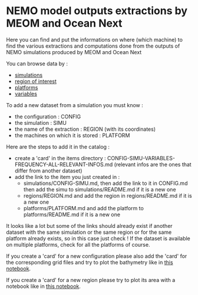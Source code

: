 # NEMO model outputs extractions by MEOM and Ocean Next

Here you can find and put the informations on where (which machine) to find the various extractions and computations done from the outputs of NEMO simulations produced by MEOM and Ocean Next

You can browse data by :
  - [simulations](simulations/README.md)
  - [region of interest](regions/README.md)
  - [platforms](platforms/README.md) 
  - [variables](variables/README.md)
  
To add a new dataset from a simulation you must know :
  - the configuration : CONFIG
  - the simulation : SIMU
  - the name of the extraction : REGION (with its coordinates)
  - the machines on which it is stored : PLATFORM
  
Here are the steps to add it in the catalog :
  - create a 'card' in the items directory : CONFIG-SIMU-VARIABLES-FREQUENCY-ALL-RELEVANT-INFOS.md (relevant infos are the ones that differ from another dataset)
  - add the link to the item you just created in :
      - simulations/CONFIG-SIMU.md, then add the link to it in CONFIG.md then add the simu to simulations/README.md if it is a new one
      - regions/REGION.md and add the region in regions/README.md if it is a new one
      - platforms/PLATFORM.md and add the platform to platforms/README.md if it is a new one

It looks like a lot but some of the links should already exist if another dataset with the same simulation or the same region or for the same platform already exists, so in this case just check ! If the dataset is available on multiple platforms, check for all the platforms of course.

If you create a 'card' for a new configuration please also add the 'card' for the corresponding grid files and try to plot the bathymetry like in [this notebook](regions/notebooks-maps/maps-eNATL60.ipynb).

If you create a 'card' for a new region please try to plot its area with a notebook like in [this notebook](regions/notebooks-maps/maps-eNATL.ipynb).
